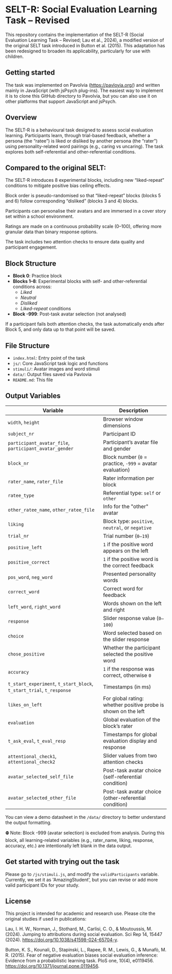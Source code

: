 # SELT-R: Social Evaluation Learning Task – Revised
This repository contains the implementation of the SELT-R (Social Evaluation Learning Task – Revised; Lau et al., 2024), a modified version of the original SELT task introduced in Button et al. (2015). This adaptation has been redesigned to broaden its applicability, particularly for use with children. 

## Getting started
The task was implemented on Pavolvia (https://pavlovia.org/) and written mainly in JavaScript (with jsPsych plug-ins). The easiest way to implement it is to clone this GitHub directory to Pavolvia, but you can also use it on other platforms that support JavaScript and jsPsych.

## Overview
The SELT-R is a behavioural task designed to assess social evaluation learning. Participants learn, through trial-based feedback, whether a persona (the “ratee”) is liked or disliked by another persona (the “rater”) using personality-related word pairings (e.g., caring vs uncaring). The task explores both self-referential and other-referential conditions.

## Compared to the original SELT:

The SELT-R introduces 8 experimental blocks, including new “liked-repeat” conditions to mitigate positive bias ceiling effects.

Block order is pseudo-randomised so that “liked-repeat” blocks (blocks 5 and 6) follow corresponding “disliked” (blocks 3 and 4) blocks.

Participants can personalise their avatars and are immersed in a cover story set within a school environment.

Ratings are made on a continuous probability scale (0–100), offering more granular data than binary response options.

The task includes two attention checks to ensure data quality and participant engagement.

## Block Structure
- **Block 0**: Practice block  
- **Blocks 1–8**: Experimental blocks with self- and other-referential conditions across:
  - *Liked*
  - *Neutral*
  - *Disliked*
  - *Liked-repeat* conditions  
- **Block -999**: Post-task avatar selection (not analysed)

If a participant fails both attention checks, the task automatically ends after Block 5, and only data up to that point will be saved.

## File Structure
- `index.html`: Entry point of the task
- `js/`: Core JavaScript task logic and functions
- `stimuli/`: Avatar images and word stimuli
- `data/`: Output files saved via Pavlovia
- `README.md`: This file

## Output Variables
| Variable                          | Description                                                                 |
|-----------------------------------|-----------------------------------------------------------------------------|
| `width`, `height`                | Browser window dimensions                                                   |
| `subject_nr`                     | Participant ID                                                              |
| `participant_avatar_file`, `participant_avatar_gender` | Participant’s avatar file and gender                        |
| `block_nr`                       | Block number (`0` = practice, `-999` = avatar evaluation)                   |
| `rater_name`, `rater_file`       | Rater information per block                                                 |
| `ratee_type`                     | Referential type: `self` or `other`                                         |
| `other_ratee_name`, `other_ratee_file` | Info for the "other" avatar                                       |
| `liking`                         | Block type: `positive`, `neutral`, or `negative`                            |
| `trial_nr`                       | Trial number (`0–19`)                                                       |
| `positive_left`                  | `1` if the positive word appears on the left                                |
| `positive_correct`               | `1` if the positive word is the correct feedback                            |
| `pos_word`, `neg_word`           | Presented personality words                                                 |
| `correct_word`                   | Correct word for feedback                                                   |
| `left_word`, `right_word`        | Words shown on the left and right                                           |
| `response`                       | Slider response value (`0–100`)                                             |
| `choice`                         | Word selected based on the slider response                                  |
| `chose_positive`                 | Whether the participant selected the positive word                          |
| `accuracy`                       | `1` if the response was correct, otherwise `0`                              |
| `t_start_experiment`, `t_start_block`, `t_start_trial`, `t_response` | Timestamps (in ms)                                             |
| `likes_on_left`                  | For global rating: whether positive probe is shown on the left              |
| `evaluation`                     | Global evaluation of the block’s rater                                      |
| `t_ask_eval`, `t_eval_resp`      | Timestamps for global evaluation display and response                       |
| `attentional_check1`, `attentional_check2` | Slider values from two attention checks                            |
| `avatar_selected_self_file`      | Post-task avatar choice (self-referential condition)                        |
| `avatar_selected_other_file`     | Post-task avatar choice (other-referential condition)                       |

You can view a demo datasheet in the `/data/` directory to better understand the output formatting.

⛔ Note: Block -999 (avatar selection) is excluded from analysis. During this block, all learning-related variables (e.g., rater_name, liking, response, accuracy, etc.) are intentionally left blank in the data output.

## Get started with trying out the task
Please go to `/js/stimuli.js`, and modify the `validParticipants` variable. Currently, we set it as 'AmazingStudent', but you can revise or add more valid participant IDs for your study. 

## License
This project is intended for academic and research use. Please cite the original studies if used in publications:

Lau, I. H. W., Norman, J., Stothard, M., Carlisi, C. O., & Moutoussis, M. (2024). Jumping to attributions during social evaluation. Sci Rep 14, 15447 (2024). https://doi.org/10.1038/s41598-024-65704-y.

Button, K. S., Kounali, D., Stapinski, L., Rapee, R. M., Lewis, G., & Munafò, M. R. (2015). Fear of negative evaluation biases social evaluation inference: Evidence from a probabilistic learning task. PloS one, 10(4), e0119456. https://doi.org/10.1371/journal.pone.0119456.
